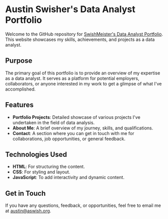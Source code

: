 # Austin Swisher's Data Analyst Portfolio

Welcome to the GitHub repository for [SwishMeister's Data Analyst Portfolio](https://swishmeister.github.io). This website showcases my skills, achievements, and projects as a data analyst.

## Purpose

The primary goal of this portfolio is to provide an overview of my expertise as a data analyst. It serves as a platform for potential employers, collaborators, or anyone interested in my work to get a glimpse of what I've accomplished.

## Features

- **Portfolio Projects**: Detailed showcase of various projects I've undertaken in the field of data analysis.
- **About Me**: A brief overview of my journey, skills, and qualifications.
- **Contact**: A section where you can get in touch with me for collaborations, job opportunities, or general feedback.

## Technologies Used

- **HTML**: For structuring the content.
- **CSS**: For styling and layout.
- **JavaScript**: To add interactivity and dynamic content.

## Get in Touch

If you have any questions, feedback, or opportunities, feel free to email me at [austin@aswish.org](mailto:austin@aswish.org).

